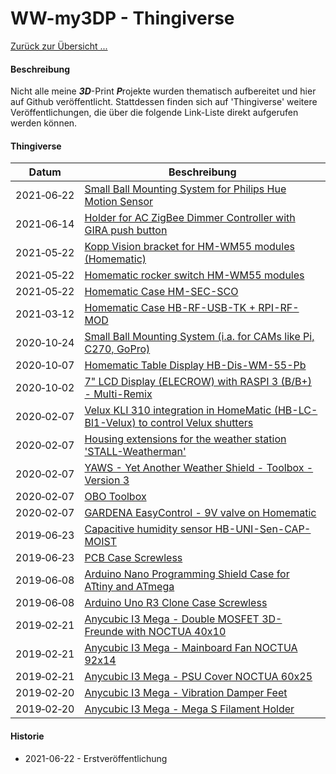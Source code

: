 # WW-my3DP - Thingiverse

[Zurück zur Übersicht ...](../README.md)

#### Beschreibung

Nicht alle meine <b>_3D_</b>-Print <b>_P_</b>rojekte wurden thematisch aufbereitet und hier auf Github veröffentlicht. Stattdessen finden sich auf 'Thingiverse' weitere Veröffentlichungen, die über die folgende Link-Liste direkt aufgerufen werden können.

#### Thingiverse

| **Datum** | **Beschreibung** |
| --- | --- |
| 2021‑06‑22 | [Small Ball Mounting System for Philips Hue Motion Sensor](https://www.thingiverse.com/thing:4891655) |
| 2021‑06‑14 | [Holder for AC ZigBee Dimmer Controller with GIRA push button](https://www.thingiverse.com/thing:4885663) |
| 2021‑05‑22 | [Kopp Vision bracket for HM-WM55 modules (Homematic)](https://www.thingiverse.com/thing:4866383) |
| 2021‑05‑22 | [Homematic rocker switch HM-WM55 modules](https://www.thingiverse.com/thing:4866261) |
| 2021‑05‑22 | [Homematic Case HM-SEC-SCO](https://www.thingiverse.com/thing:4866144) |
| 2021‑03‑12 | [Homematic Case HB-RF-USB-TK + RPI-RF-MOD](https://www.thingiverse.com/thing:4763356) |
| 2020‑10‑24 | [Small Ball Mounting System (i.a. for CAMs like Pi, C270, GoPro)](https://www.thingiverse.com/thing:4632571) |
| 2020‑10‑07 | [Homematic Table Display HB-Dis-WM-55-Pb](https://www.thingiverse.com/thing:4617250) |
| 2020‑10‑02 | [7" LCD Display (ELECROW) with RASPI 3 (B/B+) - Multi-Remix](https://www.thingiverse.com/thing:4612776) |
| 2020‑02‑07 | [Velux KLI 310 integration in HomeMatic (HB-LC-Bl1-Velux) to control Velux shutters](https://www.thingiverse.com/thing:4552342) |
| 2020‑02‑07 | [Housing extensions for the weather station 'STALL-Weatherman'](https://www.thingiverse.com/thing:4523028) |
| 2020‑02‑07 | [YAWS - Yet Another Weather Shield - Toolbox - Version 3](https://www.thingiverse.com/thing:4522512) |
| 2020‑02‑07 | [OBO Toolbox](https://www.thingiverse.com/thing:4520450) |
| 2020‑02‑07 | [GARDENA EasyControl - 9V valve on Homematic](https://www.thingiverse.com/thing:4148094) |
| 2019‑06‑23 | [Capacitive humidity sensor HB-UNI-Sen-CAP-MOIST](https://www.thingiverse.com/thing:4147410) |
| 2019‑06‑23 | [PCB Case Screwless](https://www.thingiverse.com/thing:3708610) |
| 2019‑06‑08 | [Arduino Nano Programming Shield Case for ATtiny and ATmega](https://www.thingiverse.com/thing:3678573) |
| 2019‑06‑08 | [Arduino Uno R3 Clone Case Screwless](https://www.thingiverse.com/thing:3678371) |
| 2019‑02‑21 | [Anycubic I3 Mega - Double MOSFET 3D-Freunde with NOCTUA 40x10](https://www.thingiverse.com/thing:3441580) |
| 2019‑02‑21 | [Anycubic I3 Mega - Mainboard Fan NOCTUA 92x14](https://www.thingiverse.com/thing:3441556) |
| 2019‑02‑21 | [Anycubic I3 Mega - PSU Cover NOCTUA 60x25](https://www.thingiverse.com/thing:3441468) |
| 2019‑02‑20 | [Anycubic I3 Mega - Vibration Damper Feet](https://www.thingiverse.com/thing:3440488) |
| 2019‑02‑20 | [Anycubic I3 Mega - Mega S Filament Holder](https://www.thingiverse.com/thing:3440835) |




#### Historie
- 2021-06-22 - Erstveröffentlichung
